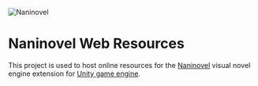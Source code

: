 ![Naninovel](https://naninovel.com/hero.png) 

# Naninovel Web Resources

This project is used to host online resources for the [Naninovel](https://naninovel.com) visual novel engine extension for [Unity game engine](https://unity3d.com).
